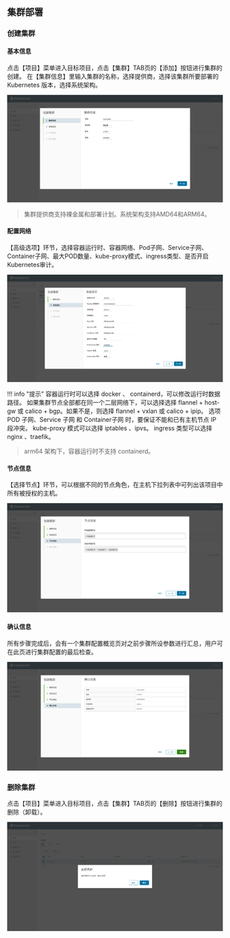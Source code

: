 ## 集群部署

### 创建集群

#### 基本信息

点击【项目】菜单进入目标项目，点击【集群】TAB页的【添加】按钮进行集群的创建。
在【集群信息】里输入集群的名称，选择提供商，选择该集群所要部署的 Kubernetes 版本，选择系统架构。

![deploy-1](../img/user_manual/cluster/deploy-1.png)

> 集群提供商支持裸金属和部署计划。系统架构支持AMD64和ARM64。

#### 配置网络

【高级选项】环节，选择容器运行时、容器网络、Pod子网、Service子网、Container子网、最大POD数量、kube-proxy模式、ingress类型、是否开启Kubernetes审计。

![deploy-2](../img/user_manual/cluster/deploy-2.png)

!!! info "提示"
    容器运行时可以选择 docker 、 containerd，可以修改运行时数据路径。
    如果集群节点全部都在同一个二层网络下，可以选择选择 flannel + host-gw 或 calico + bgp。如果不是，则选择 flannel + vxlan 或 calico + ipip。
    选项 POD 子网、Service 子网 和 Container子网 时，要保证不能和已有主机节点 IP 段冲突。
    kube-proxy 模式可以选择 iptables 、ipvs。
    ingress 类型可以选择 nginx 、traefik。

> arm64 架构下，容器运行时不支持 containerd。

#### 节点信息

【选择节点】环节，可以根据不同的节点角色，在主机下拉列表中可列出该项目中所有被授权的主机。

![deploy-3](../img/user_manual/cluster/deploy-3.png)

#### 确认信息

所有步骤完成后，会有一个集群配置概览页对之前步骤所设参数进行汇总，用户可在此页进行集群配置的最后检查。

![deploy-4](../img/user_manual/cluster/deploy-4.png)

### 删除集群

点击【项目】菜单进入目标项目，点击【集群】TAB页的【删除】按钮进行集群的删除（卸载）。

![deploy-5](../img/user_manual/cluster/deploy-5.png)